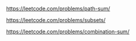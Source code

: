 https://leetcode.com/problems/path-sum/

https://leetcode.com/problems/subsets/

https://leetcode.com/problems/combination-sum/